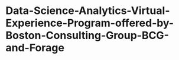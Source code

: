 # Data-Science-Analytics-Virtual-Experience-Program-offered-by-Boston-Consulting-Group-BCG-and-Forage